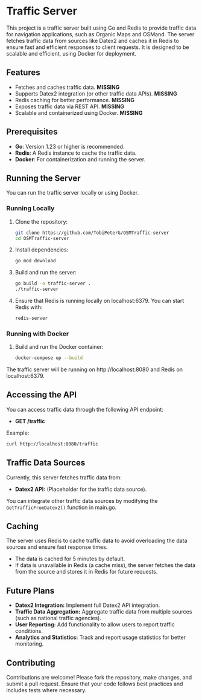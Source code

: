 # Traffic Server

This project is a traffic server built using Go and Redis to provide traffic data for navigation applications, such as Organic Maps and OSMand. The server fetches traffic data from sources like Datex2 and caches it in Redis to ensure fast and efficient responses to client requests. It is designed to be scalable and efficient, using Docker for deployment.

## Features

- Fetches and caches traffic data. **MISSING**
- Supports Datex2 integration (or other traffic data APIs). **MISSING**
- Redis caching for better performance. **MISSING**
- Exposes traffic data via REST API. **MISSING**
- Scalable and containerized using Docker. **MISSING**

## Prerequisites

- **Go**: Version 1.23 or higher is recommended.
- **Redis**: A Redis instance to cache the traffic data.
- **Docker**: For containerization and running the server.

## Running the Server

You can run the traffic server locally or using Docker.

### Running Locally

1. Clone the repository:
   ```bash
   git clone https://github.com/TobiPeterG/OSMTraffic-server
   cd OSMTraffic-server
   ```
2. Install dependencies:
   ```bash
   go mod download
   ```
3. Build and run the server:
   ```bash
   go build -o traffic-server .
   ./traffic-server
   ```
4. Ensure that Redis is running locally on localhost:6379. You can start Redis with:
   ```bash
   redis-server
   ```

### Running with Docker

1. Build and run the Docker container:
   ```bash
   docker-compose up --build
   ```

The traffic server will be running on http://localhost:8080 and Redis on localhost:6379.

## Accessing the API
You can access traffic data through the following API endpoint:
- **GET /traffic**

Example:
   ```bash
   curl http://localhost:8080/traffic
   ```

## Traffic Data Sources
Currently, this server fetches traffic data from:

- **Datex2 API:** (Placeholder for the traffic data source).

You can integrate other traffic data sources by modifying the `GetTrafficFromDatex2()` function in main.go.

## Caching
The server uses Redis to cache traffic data to avoid overloading the data sources and ensure fast response times.

- The data is cached for 5 minutes by default.
- If data is unavailable in Redis (a cache miss), the server fetches the data from the source and stores it in Redis for future requests.

## Future Plans
- **Datex2 Integration:** Implement full Datex2 API integration.
- **Traffic Data Aggregation:** Aggregate traffic data from multiple sources (such as national traffic agencies).
- **User Reporting:** Add functionality to allow users to report traffic conditions.
- **Analytics and Statistics:** Track and report usage statistics for better monitoring.

## Contributing
Contributions are welcome! Please fork the repository, make changes, and submit a pull request. Ensure that your code follows best practices and includes tests where necessary.
